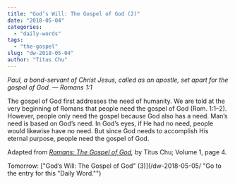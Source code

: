```yaml
---
title: "God’s Will: The Gospel of God (2)"
date: "2018-05-04"
categories: 
  - "daily-words"
tags: 
  - "the-gospel"
slug: "dw-2018-05-04"
author: "Titus Chu"
---
```


_Paul, a bond-servant of Christ Jesus, called as an apostle, set apart for the gospel of God._ _— Romans 1:1_

The gospel of God first addresses the need of humanity. We are told at the very beginning of Romans that people need the gospel of God (Rom. 1:1–2). However, people only need the gospel because God also has a need. Man’s need is based on God’s need. In God’s eyes, if He had no need, people would likewise have no need. But since God needs to accomplish His eternal purpose, people need the gospel of God.

Adapted from _[Romans: The Gospel of God](/book-romans/ "Go to the listing for this book."),_ by Titus Chu; Volume 1, page 4.

Tomorrow: ["God’s Will: The Gospel of God" (3)](/dw-2018-05-05/ "Go to the entry for this "Daily Word."")
